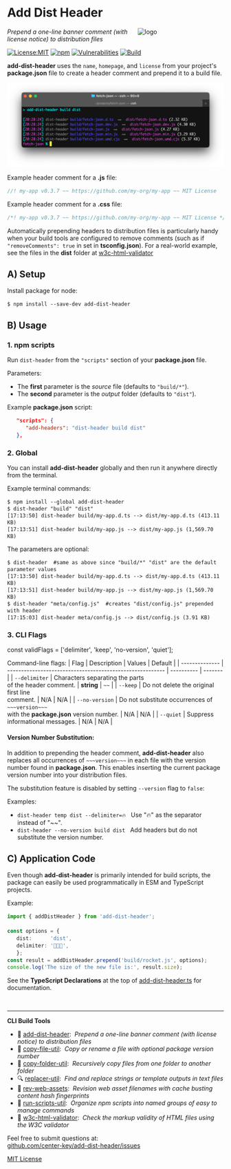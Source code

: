 # Add Dist Header
<img src=https://centerkey.com/graphics/center-key-logo.svg align=right width=200 alt=logo>

_Prepend a one-line banner comment (with license notice) to distribution files_

[![License:MIT](https://img.shields.io/badge/License-MIT-blue.svg)](https://github.com/center-key/add-dist-header/blob/main/LICENSE.txt)
[![npm](https://img.shields.io/npm/v/add-dist-header.svg)](https://www.npmjs.com/package/add-dist-header)
[![Vulnerabilities](https://snyk.io/test/github/center-key/add-dist-header/badge.svg)](https://snyk.io/test/github/center-key/add-dist-header)
[![Build](https://github.com/center-key/add-dist-header/workflows/build/badge.svg)](https://github.com/center-key/add-dist-header/actions/workflows/run-spec-on-push.yaml)

**add-dist-header** uses the `name`, `homepage`, and `license` from your project's **package.json**
file to create a header comment and prepend it to a build file.

<img src=https://raw.githubusercontent.com/center-key/add-dist-header/main/screenshot.png
width=800 alt=screenshot>

Example header comment for a **.js** file:
```javascript
//! my-app v0.3.7 ~~ https://github.com/my-org/my-app ~~ MIT License
```
Example header comment for a **.css** file:
```javascript
/*! my-app v0.3.7 ~~ https://github.com/my-org/my-app ~~ MIT License */
```

Automatically prepending headers to distribution files is particularly handy when your build
tools are configured to remove comments (such as if `"removeComments": true` in set
in **tsconfig.json**).
For a real-world example, see the files in the **dist** folder at
[w3c-html-validator](https://github.com/center-key/w3c-html-validator/tree/main/dist)

## A) Setup
Install package for node:
```shell
$ npm install --save-dev add-dist-header
```

## B) Usage
### 1. npm scripts
Run `dist-header` from the `"scripts"` section of your **package.json** file.

Parameters:
* The **first** parameter is the *source* file (defaults to `"build/*"`).
* The **second** parameter is the *output* folder (defaults to `"dist"`).

Example **package.json** script:
```json
   "scripts": {
      "add-headers": "dist-header build dist"
   },
```

### 2. Global
You can install **add-dist-header** globally and then run it anywhere directly from the terminal.

Example terminal commands:
```shell
$ npm install --global add-dist-header
$ dist-header "build" "dist"
[17:13:50] dist-header build/my-app.d.ts --> dist/my-app.d.ts (413.11 KB)
[17:13:51] dist-header build/my-app.js --> dist/my-app.js (1,569.70 KB)
```

The parameters are optional:
```shell
$ dist-header  #same as above since "build/*" "dist" are the default parameter values
[17:13:50] dist-header build/my-app.d.ts --> dist/my-app.d.ts (413.11 KB)
[17:13:51] dist-header build/my-app.js --> dist/my-app.js (1,569.70 KB)
$ dist-header "meta/config.js"  #creates "dist/config.js" prepended with header
[17:15:03] dist-header meta/config.js --> dist/config.js (3.91 KB)
```

### 3. CLI Flags
const validFlags =  ['delimiter', 'keep', 'no-version', 'quiet'];

Command-line flags:
| Flag           | Description                                               | Values     | Default |
| -------------- | --------------------------------------------------------- | ---------- | ------- |
| `--delimiter`  | Characters separating the parts<br>of the header comment. | **string** | `~~`    |
| `--keep`       | Do not delete the original first line<br>comment.         | N/A        | N/A     |
| `--no-version` | Do not substitute occurrences of `~~~version~~~`<br>with the **package.json** version number. | N/A | N/A |
| `--quiet`      | Suppress informational messages.                          | N/A        | N/A     |

#### Version Number Substitution:
In addition to prepending the header comment, **add-dist-header** also replaces all occurrences of
`~~~version~~~` in each file with the version number found in **package.json**.
This enables inserting the current package version number into your distribution files.

The substitution feature is disabled by setting `--version` flag to `false`:

Examples:
   - `dist-header temp dist --delimiter=🔥` &nbsp; Use "🔥" as the separator instead of "~~".
   - `dist-header --no-version build dist`  &nbsp; Add headers but do not substitute the version number.

## C) Application Code
Even though **add-dist-header** is primarily intended for build scripts, the package can easily be used programmatically in ESM and TypeScript projects.

Example:
``` typescript
import { addDistHeader } from 'add-dist-header';

const options = {
   dist:      'dist',
   delimiter: '🚀🚀🚀',
   };
const result = addDistHeader.prepend('build/rocket.js', options);
console.log('The size of the new file is:', result.size);
```

See the **TypeScript Declarations** at the top of [add-dist-header.ts](add-dist-header.ts) for documentation.

<br>

---
**CLI Build Tools**
   - 🎋 [add-dist-header](https://github.com/center-key/add-dist-header):&nbsp; _Prepend a one-line banner comment (with license notice) to distribution files_
   - 📄 [copy-file-util](https://github.com/center-key/copy-file-util):&nbsp; _Copy or rename a file with optional package version number_
   - 📂 [copy-folder-util](https://github.com/center-key/copy-folder-util):&nbsp; _Recursively copy files from one folder to another folder_
   - 🔍 [replacer-util](https://github.com/center-key/replacer-util):&nbsp; _Find and replace strings or template outputs in text files_
   - 🔢 [rev-web-assets](https://github.com/center-key/rev-web-assets):&nbsp; _Revision web asset filenames with cache busting content hash fingerprints_
   - 🚆 [run-scripts-util](https://github.com/center-key/run-scripts-util):&nbsp; _Organize npm scripts into named groups of easy to manage commands_
   - 🚦 [w3c-html-validator](https://github.com/center-key/w3c-html-validator):&nbsp; _Check the markup validity of HTML files using the W3C validator_

Feel free to submit questions at:<br>
[github.com/center-key/add-dist-header/issues](https://github.com/center-key/add-dist-header/issues)

[MIT License](LICENSE.txt)
